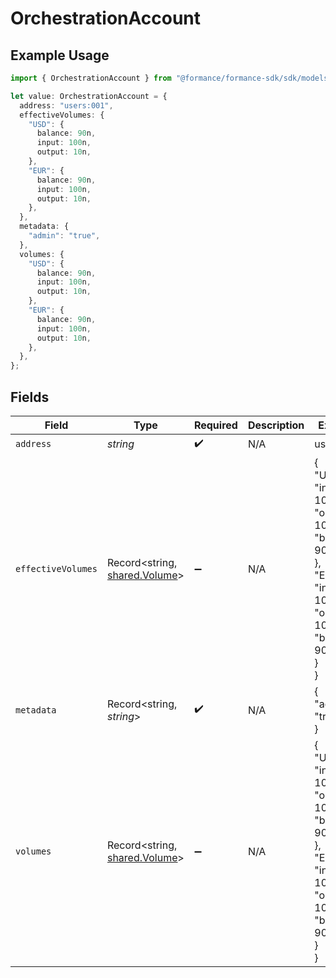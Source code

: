 # OrchestrationAccount

## Example Usage

```typescript
import { OrchestrationAccount } from "@formance/formance-sdk/sdk/models/shared";

let value: OrchestrationAccount = {
  address: "users:001",
  effectiveVolumes: {
    "USD": {
      balance: 90n,
      input: 100n,
      output: 10n,
    },
    "EUR": {
      balance: 90n,
      input: 100n,
      output: 10n,
    },
  },
  metadata: {
    "admin": "true",
  },
  volumes: {
    "USD": {
      balance: 90n,
      input: 100n,
      output: 10n,
    },
    "EUR": {
      balance: 90n,
      input: 100n,
      output: 10n,
    },
  },
};
```

## Fields

| Field                                                                                                          | Type                                                                                                           | Required                                                                                                       | Description                                                                                                    | Example                                                                                                        |
| -------------------------------------------------------------------------------------------------------------- | -------------------------------------------------------------------------------------------------------------- | -------------------------------------------------------------------------------------------------------------- | -------------------------------------------------------------------------------------------------------------- | -------------------------------------------------------------------------------------------------------------- |
| `address`                                                                                                      | *string*                                                                                                       | :heavy_check_mark:                                                                                             | N/A                                                                                                            | users:001                                                                                                      |
| `effectiveVolumes`                                                                                             | Record<string, [shared.Volume](../../../sdk/models/shared/volume.md)>                                          | :heavy_minus_sign:                                                                                             | N/A                                                                                                            | {<br/>"USD": {<br/>"input": 100,<br/>"output": 10,<br/>"balance": 90<br/>},<br/>"EUR": {<br/>"input": 100,<br/>"output": 10,<br/>"balance": 90<br/>}<br/>} |
| `metadata`                                                                                                     | Record<string, *string*>                                                                                       | :heavy_check_mark:                                                                                             | N/A                                                                                                            | {<br/>"admin": "true"<br/>}                                                                                    |
| `volumes`                                                                                                      | Record<string, [shared.Volume](../../../sdk/models/shared/volume.md)>                                          | :heavy_minus_sign:                                                                                             | N/A                                                                                                            | {<br/>"USD": {<br/>"input": 100,<br/>"output": 10,<br/>"balance": 90<br/>},<br/>"EUR": {<br/>"input": 100,<br/>"output": 10,<br/>"balance": 90<br/>}<br/>} |